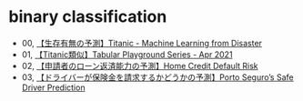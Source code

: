 # binary classification
- 00, [【生存有無の予測】Titanic - Machine Learning from Disaster](https://www.kaggle.com/c/titanic)
- 01, [【Titanic類似】Tabular Playground Series - Apr 2021](https://www.kaggle.com/c/tabular-playground-series-apr-2021)
- 02, [【申請者のローン返済能力の予測】Home Credit Default Risk](https://www.kaggle.com/c/home-credit-default-risk)
- 03, [【ドライバーが保険金を請求するかどうかの予測】Porto Seguro’s Safe Driver Prediction](https://www.kaggle.com/c/porto-seguro-safe-driver-prediction)
